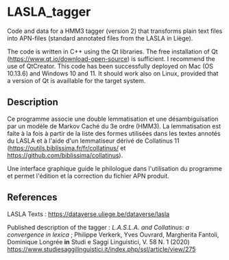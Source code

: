 # LASLA_tagger
Code and data for a HMM3 tagger (version 2) 
that transforms plain text files into APN-files 
(standard annotated files from the LASLA in Liège).

The code is written in C++ using the Qt libraries.
The free installation of Qt (https://www.qt.io/download-open-source)
is sufficient. I recommend the use of QtCreator.
This code has been successfully deployed on Mac (OS 10.13.6)
and Windows 10 and 11. 
It should work also on Linux, provided that a version
of Qt is availlable for the target system.

## Description
Ce programme associe une double lemmatisation et
une désambiguïsation par un modèle de Markov Caché du 3e ordre (HMM3).
La lemmatisation est faite à la fois à partir
de la liste des formes utilisées dans les textes annotés du LASLA
et à l'aide d'un lemmatiseur dérivé de Collatinus 11
(https://outils.biblissima.fr/fr/collatinus/
et https://github.com/biblissima/collatinus).

Une interface graphique guide le philologue dans l'utilisation du programme
et permet l'édition et la correction du fichier APN produit.

## References
LASLA Texts : https://dataverse.uliege.be/dataverse/lasla

Published description of the tagger : 
*L.A.S.L.A. and Collatinus: a convergence in lexica* ;
    Philippe Verkerk,
    Yves Ouvrard,
    Margherita Fantoli,
    Dominique Longrée
**in** Studi e Saggi Linguistici, V. 58 N. 1 (2020)
https://www.studiesaggilinguistici.it/index.php/ssl/article/view/275
